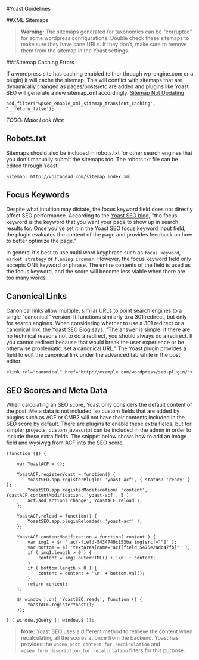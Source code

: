 #Yoast Guidelines

##XML Sitemaps

> **Warning:** The sitemaps generated for taxonomies can be "corrupted" for some wordpress configurations. Double check these sitemaps to make sure they have sane URLs. If they don't, make sure to remove them from the sitemap in the Yoast settings.

###Sitemap Caching Errors

If a wordpress site has caching enabled (either through wp-engine.com or a plugin) it will cache the sitemap. This will conflict with sitemaps that are dynamically changed as pages/posts/etc are added and plugins like Yoast SEO will generate a new sitemap.xml accordingly. [Sitemap Not Updating](http://kb.yoast.com/article/252-sitemap-does-not-update)

	add_filter('wpseo_enable_xml_sitemap_transient_caching', '__return_false');

*TODO: Make Look Nice*

## Robots.txt

Sitemaps should also be included in robots.txt for other search engines that you don't manually submit the sitemaps too. The robots.txt file can be edited through Yoast.

	Sitemap: http://voltagead.com/sitemap_index.xml

## Focus Keywords

Despite what intuition may dictate, the focus keyword field does not directly affect SEO performance. According to the [Yoast SEO blog](https://yoast.com/focus-keyword/), "the focus keyword is the keyword that you want your page to show up in search results for. Once you've set it in the Yoast SEO focus keyword input field, the plugin evaluates the content of the page and provides feedback on how to better optimize the page."

In general it's best to use multi word keyphrase such as `focus keyword`, `market strategy` or `flaming ironman`. However, the focus keyword field only accepts ONE keyword or phrase. The entire contents of the field is used as the focus keyword, and the score will become less viable when there are too many words.

## Canonical Links

Canonical links allow multiple, similar URLs to point search engines to a single "canonical" version. It functions similarly to a 301 redirect, but only for search engines. When considering whether to use a 301 redirect or a canonical link, the [Yoast SEO Blog](https://yoast.com/rel-canonical/) says, "The answer is simple: if there are no technical reasons not to do a redirect, you should always do a redirect. If you cannot redirect because that would break the user experience or be otherwise problematic: set a canonical URL." The Yoast plugin provides a field to edit the canonical link under the advanced tab while in the post editor.

	<link rel="canonical" href="http://example.com/wordpress/seo-plugin/">

## SEO Scores and Meta Data

When calculating an SEO score, Yoast only considers the default content of the post. Meta data is not included, so custom fields that are added by plugins such as ACF or CMB2 will not have their contents included in the SEO score by default. There are plugins to enable these extra fields, but for simpler projects, custom javascript can be included in the admin in order to include these extra fields. The snippet below shows how to add an image field and wysiwyg from ACF into the SEO score.

	(function ($) {

		var YoastACF = {};

		YoastACF.registerYoast = function() {
			YoastSEO.app.registerPlugin( 'yoast-acf', { status: 'ready' } );
			YoastSEO.app.registerModification( 'content', YoastACF.contentModification, 'yoast-acf', 5 );
			acf.add_action('change', YoastACF.reload );
		};

		YoastACF.reload = function() {
			YoastSEO.app.pluginReloaded( 'yoast-acf' );
		};

		YoastACF.contentModification = function( content ) {
			var img1 = $( '.acf-field-5434749c153ba img[src!=""]' );
			var bottom = $( 'textarea[name="acf[field_5475e2adc47fb]"' );
			if ( img1.length > 0 ) {
				content = img1.outerHTML() + '\n' + content;
			}
			if ( bottom.length > 0 ) {
				content = content + '\n' + bottom.val();
			}
			return content;
		};

		$( window ).on( 'YoastSEO:ready', function () {
			YoastACF.registerYoast();
		});

	} ( window.jQuery || window.$ ));

> **Note:** Yoast SEO uses a different method to retrieve the content when recalculating all the scores at once from the backend. Yoast has provided the `wpseo_post_content_for_recalculation` and `wpseo_term_description_for_recalculation` filters for this purpose.
